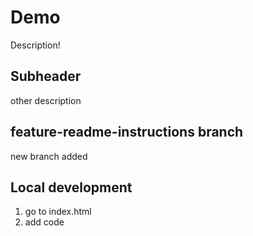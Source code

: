 # Demo 

Description!

## Subheader

other description


## feature-readme-instructions branch

new branch added

## Local development

1. go to index.html
2. add code
